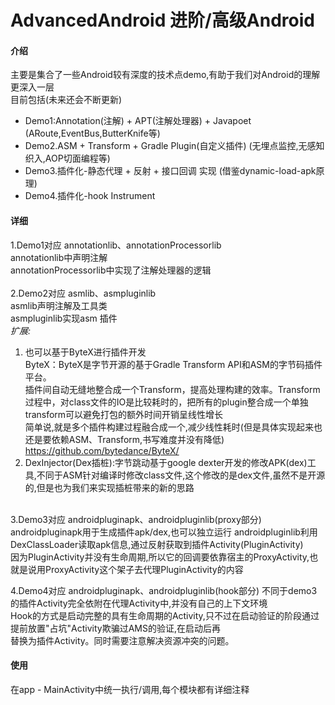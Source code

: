 # AdvancedAndroid 进阶/高级Android

#### 介绍
主要是集合了一些Android较有深度的技术点demo,有助于我们对Android的理解更深入一层</br>
目前包括(未来还会不断更新)</br>
- Demo1:Annotation(注解) + APT(注解处理器) + Javapoet (ARoute,EventBus,ButterKnife等)</br>
- Demo2.ASM + Transform + Gradle Plugin(自定义插件) (无埋点监控,无感知织入,AOP切面编程等)</br>
- Demo3.插件化-静态代理 + 反射 + 接口回调 实现 (借鉴dynamic-load-apk原理)
- Demo4.插件化-hook Instrument

#### 详细
1.Demo1对应 annotationlib、annotationProcessorlib</br>
  annotationlib中声明注解</br>
  annotationProcessorlib中实现了注解处理器的逻辑 </br></br>
2.Demo2对应 asmlib、asmpluginlib</br>
  asmlib声明注解及工具类</br>
  asmpluginlib实现asm 插件</br>
  *扩展:*</br>
  1. 也可以基于ByteX进行插件开发</br>
  ByteX：ByteX是字节开源的基于Gradle Transform API和ASM的字节码插件平台。</br>
  插件间自动无缝地整合成一个Transform，提高处理构建的效率。Transform过程中，对class文件的IO是比较耗时的，把所有的plugin整合成一个单独transform可以避免打包的额外时间开销呈线性增长</br>
  简单说,就是多个插件构建过程融合成一个,减少线性耗时(但是具体实现起来也还是要依赖ASM、Transform,书写难度并没有降低)</br>
  https://github.com/bytedance/ByteX/</br>
  2. DexInjector(Dex插桩):字节跳动基于google dexter开发的修改APK(dex)工具,不同于ASM针对编译时修改class文件,这个修改的是dex文件,虽然不是开源的,但是也为我们来实现插桩带来的新的思路</br></br>
  
3.Demo3对应 androidpluginapk、androidpluginlib(proxy部分)
  androidpluginapk用于生成插件apk/dex,也可以独立运行
  androidpluginlib利用DexClassLoader读取apk信息,通过反射获取到插件Activity(PluginActivity)</br>
  因为PluginActivity并没有生命周期,所以它的回调要依靠宿主的ProxyActivity,也就是说用ProxyActivity这个架子去代理PluginActivity的内容

4.Demo4对应 androidpluginapk、androidpluginlib(hook部分)
  不同于demo3的插件Activity完全依附在代理Activity中,并没有自己的上下文环境</br>
  Hook的方式是启动完整的具有生命周期的Activity,只不过在启动验证的阶段通过提前放置"占坑"Activity欺骗过AMS的验证,在启动后再</br>
  替换为插件Activity。同时需要注意解决资源冲突的问题。
  
#### 使用
在app - MainActivity中统一执行/调用,每个模块都有详细注释

